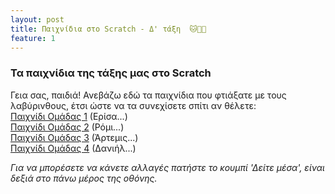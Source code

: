 ```yaml
---
layout: post
title: Παιχνίδια στο Scratch - Δ' τάξη  🐱🧑‍💻
feature: 1
---
```


### Τα παιχνίδια της τάξης μας στο Scratch
Γεια σας, παιδιά!
Ανεβάζω εδώ τα παιχνίδια που φτιάξατε με τους λαβύρινθους, έτσι ώστε να τα συνεχίσετε σπίτι αν θέλετε:  
[Παιχνίδι Ομάδας 1](https://scratch.mit.edu/projects/842778226/) (Ερίσα...)  
[Παιχνίδι Ομάδας 2](https://scratch.mit.edu/projects/842780501/) (Ρόμι...)  
[Παιχνίδι Ομάδας 3](https://scratch.mit.edu/projects/842781349/) (Άρτεμις...)  
[Παιχνίδι Ομάδας 4](https://scratch.mit.edu/projects/842781867/) (Δανιήλ...)  

*Για να μπορέσετε να κάνετε αλλαγές πατήστε το κουμπί 'Δείτε μέσα', είναι δεξιά στο πάνω μέρος της οθόνης.*